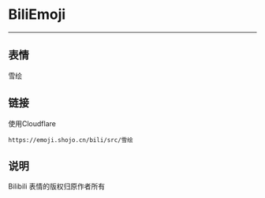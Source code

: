 # BiliEmoji
---
## 表情
雪绘
## 链接
使用Cloudflare
```
https://emoji.shojo.cn/bili/src/雪绘
```
## 说明
Bilibili 表情的版权归原作者所有
